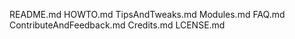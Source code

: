 README.md
HOWTO.md
TipsAndTweaks.md
Modules.md
FAQ.md
ContributeAndFeedback.md
Credits.md
LCENSE.md
